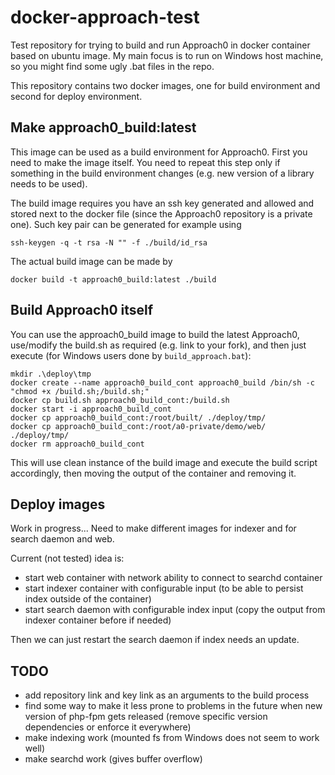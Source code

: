 # docker-approach-test
Test repository for trying to build and run Approach0 in docker container based on ubuntu image. My main focus is to run on Windows host machine, so you might find some ugly .bat files in the repo.

This repository contains two docker images, one for build environment and second for deploy environment.

## Make approach0_build:latest
This image can be used as a build environment for Approach0. First you need to make the image itself. You need to repeat this step only if something in the build environment changes (e.g. new version of a library needs to be used).

The build image requires you have an ssh key generated and allowed and stored next to the docker file (since the Approach0 repository is a private one). Such key pair can be generated for example using

`ssh-keygen -q -t rsa -N "" -f ./build/id_rsa`

The actual build image can be made by

``` 
docker build -t approach0_build:latest ./build
```

## Build Approach0 itself 

You can use the approach0_build image to build the latest Approach0, use/modify the build.sh as required (e.g. link to your fork), and then just execute (for Windows users done by `build_approach.bat`):

```
mkdir .\deploy\tmp
docker create --name approach0_build_cont approach0_build /bin/sh -c "chmod +x /build.sh;/build.sh;"
docker cp build.sh approach0_build_cont:/build.sh 
docker start -i approach0_build_cont 
docker cp approach0_build_cont:/root/built/ ./deploy/tmp/
docker cp approach0_build_cont:/root/a0-private/demo/web/ ./deploy/tmp/
docker rm approach0_build_cont
```

This will use clean instance of the build image and execute the build script accordingly, then moving the output of the container and removing it.

## Deploy images

Work in progress... Need to make different images for indexer and for search daemon and web. 

Current (not tested) idea is:
- start web container with network ability to connect to searchd container
- start indexer container with configurable input (to be able to persist index outside of the container)
- start search daemon with configurable index input (copy the output from indexer container before if needed)

Then we can just restart the search daemon if index needs an update.

## TODO

* add repository link and key link as an arguments to the build process
* find some way to make it less prone to problems in the future when new version of php-fpm gets released (remove specific version dependencies or enforce it everywhere)
* make indexing work (mounted fs from Windows does not seem to work well)
* make searchd work (gives buffer overflow)